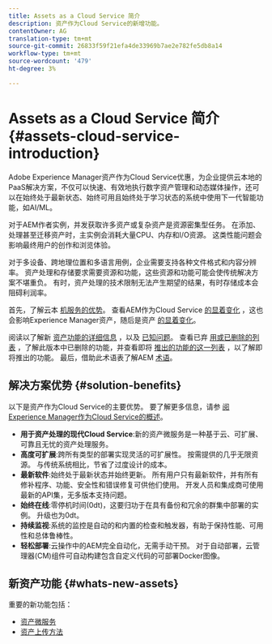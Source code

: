 ```yaml
---
title: Assets as a Cloud Service 简介
description: 资产作为Cloud Service的新增功能。
contentOwner: AG
translation-type: tm+mt
source-git-commit: 26833f59f21efa4de33969b7ae2e782fe5db8a14
workflow-type: tm+mt
source-wordcount: '479'
ht-degree: 3%

---
```



# Assets as a Cloud Service 简介 {#assets-cloud-service-introduction}

<!-- Need review information from gklebus -->

Adobe Experience Manager资产作为Cloud Service优惠，为企业提供云本地的PaaS解决方案，不仅可以快速、有效地执行数字资产管理和动态媒体操作，还可以在始终处于最新状态、始终可用且始终处于学习状态的系统中使用下一代智能功能，如AI/ML。

对于AEM作者实例，并发获取许多资产或复杂资产是资源密集型任务。 在添加、处理甚至迁移资产时，主实例会消耗大量CPU、内存和I/O资源。 这类性能问题会影响最终用户的创作和浏览体验。

对于多设备、跨地理位置和多语言用例，企业需要支持各种文件格式和内容分辨率。 资产处理和存储要求需要资源和功能，这些资源和功能可能会使传统解决方案不堪重负。 有时，资产处理的技术限制无法产生期望的结果，有时存储成本会阻碍利润率。

首先，了解云本 [机服务的优势](#solution-benefits)。 查看AEM作为Cloud Service [的显着变化](/help/release-notes/aem-cloud-changes.md) ，这也会影响Experience Manager资产，随后是资产 [的显着变化](/help/assets/assets-cloud-changes.md)。

阅读以了解新 [资产功能的详细信息](#whats-new-assets) ，以及 [已知问题](/help/release-notes/known-issues.md)。 查看已弃 [用或已删除的列表](/help/release-notes/deprecated-removed-features.md) ，了解此版本中已删除的功能，并查看即将 [推出的功能的这一列表](/help/release-notes/known-issues.md#upcoming-assets-capabilities) ，以了解即将推出的功能。 最后，借助此术语表了解AEM [术语](/help/overview/terminology.md)。

## 解决方案优势 {#solution-benefits}

以下是资产作为Cloud Service的主要优势。 要了解更多信息，请参 [阅Experience Manager作为Cloud Service的概述](/help/overview/introduction.md)。

* **用于资产处理的现代Cloud Service**:新的资产微服务是一种基于云、可扩展、可靠且无忧的资产处理服务。
* **高度可扩展**:跨所有类型的部署实现灵活的可扩展性。 按需提供的几乎无限资源。 与传统系统相比，节省了过度设计的成本。
* **最新软件**:始终处于最新状态并始终更新。 所有用户只有最新软件，并有所有修补程序、功能、安全性和错误修复可供他们使用。 开发人员和集成商可使用最新的API集，无多版本支持问题。
* **始终在线**:零停机时间(0dt)，这要归功于在具有备份和冗余的群集中部署的实例。 升级也为0dt。
* **持续监视**:系统的监控是自动的和内置的检查和触发器，有助于保持性能、可用性和总体鲁棒性。
* **轻松部署**:云操作中的AEM完全自动化，无需手动干预。 对于自动部署，云管理器(CM)组件可自动构建包含自定义代码的可部署Docker图像。

## 新资产功能 {#whats-new-assets}

重要的新功能包括：

* [资产微服务](/help/assets/asset-microservices-overview.md)
* [资产上传方法](/help/assets/add-assets.md)
